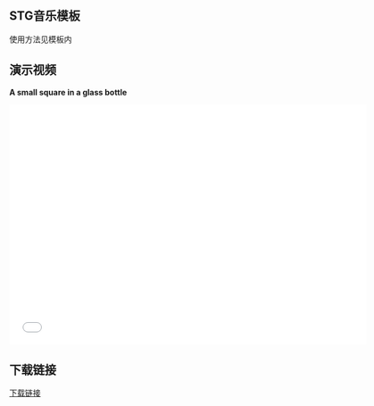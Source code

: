 ## STG音乐模板
使用方法见模板内

## 演示视频
**A small square in a glass bottle**
<iframe id="b" class="b video_pc" src="//player.bilibili.com/player.html?cid=146796076&aid=85889507&page=1" frameborder="0" width="640" height="430" allowfullscreen></iframe>

## 下载链接
[下载链接](https://cloud.189.cn/t/NJbEZnyuuQj2)
